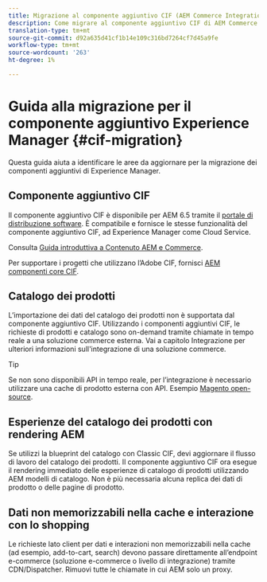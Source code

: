 ```yaml
---
title: Migrazione al componente aggiuntivo CIF (AEM Commerce Integration Framework)
description: Come migrare al componente aggiuntivo CIF di AEM Commerce Integration Framework (CIF) da una versione precedente
translation-type: tm+mt
source-git-commit: d92a635d41cf1b14e109c316bd7264cf7d45a9fe
workflow-type: tm+mt
source-wordcount: '263'
ht-degree: 1%

---
```


# Guida alla migrazione per il componente aggiuntivo Experience Manager {#cif-migration}

Questa guida aiuta a identificare le aree da aggiornare per la migrazione dei componenti aggiuntivi di Experience Manager.

## Componente aggiuntivo CIF

Il componente aggiuntivo CIF è disponibile per AEM 6.5 tramite il [portale di distribuzione software](https://experience.adobe.com/#/downloads/content/software-distribution/en/aem.html). È compatibile e fornisce le stesse funzionalità del componente aggiuntivo CIF, ad Experience Manager come Cloud Service.

Consulta [Guida introduttiva a Contenuto AEM e Commerce](getting-started.md).

Per supportare i progetti che utilizzano l’Adobe CIF, fornisci [AEM componenti core CIF](https://github.com/adobe/aem-core-cif-components).

## Catalogo dei prodotti

L’importazione dei dati del catalogo dei prodotti non è supportata dal componente aggiuntivo CIF. Utilizzando i componenti aggiuntivi CIF, le richieste di prodotti e catalogo sono on-demand tramite chiamate in tempo reale a una soluzione commerce esterna. Vai a capitolo Integrazione per ulteriori informazioni sull&#39;integrazione di una soluzione commerce.

>[!TIP]
>
>Se non sono disponibili API in tempo reale, per l’integrazione è necessario utilizzare una cache di prodotto esterna con API. Esempio [Magento open-source](https://magento.com/products/magento-open-source).

## Esperienze del catalogo dei prodotti con rendering AEM

Se utilizzi la blueprint del catalogo con Classic CIF, devi aggiornare il flusso di lavoro del catalogo dei prodotti. Il componente aggiuntivo CIF ora esegue il rendering immediato delle esperienze di catalogo di prodotti utilizzando AEM modelli di catalogo. Non è più necessaria alcuna replica dei dati di prodotto o delle pagine di prodotto.

## Dati non memorizzabili nella cache e interazione con lo shopping

Le richieste lato client per dati e interazioni non memorizzabili nella cache (ad esempio, add-to-cart, search) devono passare direttamente all’endpoint e-commerce (soluzione e-commerce o livello di integrazione) tramite CDN/Dispatcher. Rimuovi tutte le chiamate in cui AEM solo un proxy.
